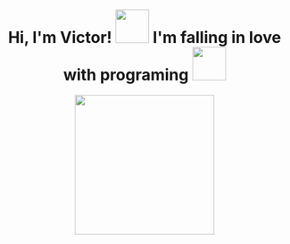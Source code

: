<body>
    <div style="">
        <h1 align="center">Hi, I'm Victor!
            <img style="width: 60px;" src="https://raw.githubusercontent.com/seanprashad/slackmoji/master/emoji/blob/blob-melt-gif.gif">
            I'm falling in love with programing
            <img style="width: 60px;" src="https://raw.githubusercontent.com/seanprashad/slackmoji/master/emoji/blob/blob-melt-gif.gif">
            </h1>
    </div>
    <div align="center">
        <a href="https://github.com/VictorJSouza">
            <img height="250em"
                src="https://github-readme-stats.vercel.app/api?username=VictorJSouza&show_icons=true&theme=tokyonight&include_all_commits=true&count_private=true" />
    </div>
</body>